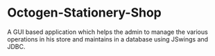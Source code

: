 # Octogen-Stationery-Shop
A GUI based application which helps the admin to manage the various operations in his store and maintains in a database using JSwings and JDBC.
